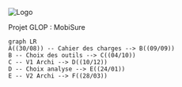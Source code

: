 ![Logo](💻_MobiSure.png)


Projet GLOP : MobiSure


```mermaid
graph LR
A((30/08)) -- Cahier des charges --> B((09/09))
B -- Choix des outils --> C((04/10))
C -- V1 Archi --> D((10/12))
D -- Choix analyse --> E((24/01))
E -- V2 Archi --> F((28/03))
```
